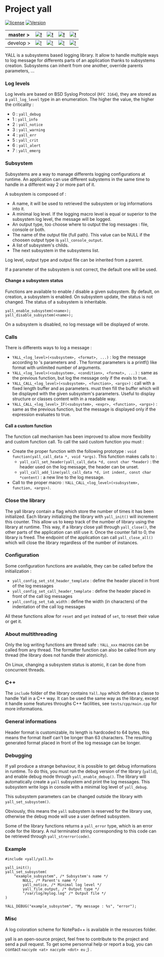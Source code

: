 # Project yall

[![license](https://img.shields.io/badge/license-MIT-blue.svg)](https://raw.githubusercontent.com/Naccyde/yall/develop/LICENSE)
[![Version](https://img.shields.io/github/release/Naccyde/yall.svg?label=version&colorB=ff0000)](https://github.com/Naccyde/yall/releases/latest)

|master > | [![!][1mb]][1ml] | [![!][2mb]][2ml] | [![!][3mb]][3ml] | [![!][4mb]][4ml] |
|---|---|---|---|---|
|develop >| [![!][1db]][1dl] | [![!][2db]][2dl] | [![!][3db]][3dl] | [![!][4db]][4dl] |

YALL is a subsystems based logging library. It allow to handle multiple ways to log message for differents parts of an application thanks to subsystems creation. Subsystems can inherit from one another, override parents parameters, ...

### Log levels

Log levels are based on BSD Syslog Protocol (`RFC 3164`), they are stored as a `yall_log_level` type in an enumeration. The higher the value, the higher the criticality :
* 0 : `yall_debug`
* 1 : `yall_info`
* 2 : `yall_notice`
* 3 : `yall_warning`
* 4 : `yall_err`
* 5 : `yall_crit`
* 6 : `yall_alert`
* 7 : `yall_emerg`

### Subsystem

Subsystems are a way to manage differents logging configurations at runtime. An application can use different subystems in the same time to handle in a different way 2 or more part of it.

A subsystem is composed of :
* A name, it will be used to retrieved the subsystem or log informations into it.
* A minimal log level. If the logging macro level is equal or superior to the subsystem log level, the message will be logged.
* An output type, too choose where to output the log messages : file, console or both.
* The name of the output file (full path). This value can be NULL if the choosen output type is `yall_console_output`.
* A list of subsystem's childs.
* The next subsystem in the subsystems list.

Log level, output type and output file can be inherited from a parent.

If a parameter of the subsystem is not correct, the default one will be used.

#### Change a subsystem status

Functions are available to enable / disable a given subsystem. By default, on creation, a subsystem is enabled. On subsystem update, the status is not changed. The status of a subsystem is inheritable.

```
yall_enable_subsystem(<name>);
yall_disable_subsystem(<name>);
```

On a subsystem is disabled, no log message will be displayed of wrote.

### Calls

There is differents ways to log a message :
* `YALL_<log_level>(<subsystem>, <format>, ...)` : log the message according to <subsystem>'s parameters and <format>. The format parameters is a printf() like format with unlimited number of arguments.
* `YALL_<log_level>(<subsystem>, <condition>, <format>, ...)` : same as the previous function, but log the message only if the <condition> evals to true.
* `YALL_CALL_<log_level>(<subsystem>, <function>, <args>)` : call <function> with a fixed length buffer and <args> as parameters. <function> must then fill the buffer which will be displayed with the given subsystem's parameters. Useful to display structure or classes content with in a readable way.
* `YALL_CALL_<log_level>_IF(<subsystem>, <expr>, <function>, <args>)` : same as the previous function, but the message is displayed only if the expression evaluates to true.

#### Call a custom function

The function call mechanism has been improved to allow more flexibility and custom function call. To call the said custom function you must :
* Create the proper function with the following prototype : `void function(yall_call_data *, void *args)`. This function makes calls to :
  * `yall_call_set_header(yall_call_data *d, const char *header)` : the header used on the log message, the header can be unset.
  * `yall_call_add_line(yall_call_data *d, int indent, const char *content)` : a new line to the log message.
* Call to the proper macro : `YALL_CALL_<log_level>(<subsystem>, function, <args>)`.

### Close the library

The yall library contain a flag which store the number of times it has been initialized. Each library initializing the library with `yall_init()` will increment this counter. This allow us to keep track of the number of library using the library at runtime. This way, if a library close yall through `yall_close()`, the other parts of the application can still use it. Once the counter fall to 0, the library is freed. The endpoint of the application can call `yall_close_all()` which will close the library regardless of the number of instances.

### Configuration

Some configuration functions are available, they can be called before the initialization :
* `yall_config_set_std_header_template` : define the header placed in front of the log messages
* `yall_config_set_call_header_template` : define the header placed in front of the call log messages
* `yall_config_set_tab_width` : define the width (in characters) of the indentation of the call log messages

All these functions allow for `reset` and `get` instead of `set`, to reset their value or get it.

### About multithreading

Only the log writing functions are thread safe : `YALL_xxx` macros can be called from any thread. The formatter function can also be called from any thread (the library does not handle their atomicity).

On Linux, changing a subsystem status is atomic, it can be done from concurrent threads.

### C++

The `include` folder of the library contains `Yall.hpp` which defines a classe to handle Yall in a C++ way. It can be used the same way as the library, except it handle some features throughs C++ facilities, see `tests/cpp/main.cpp` for more informations.

### General informations

Header format is customizable, its length is hardcoded to 64 bytes, this means the format itself can't be longer than 63 characters. The resulting generated format placed in front of the log message can be longer.

### Debugging

If yall produce a strange behaviour, it is possible to get debug informations in runtime. To do this, you must run the debug version of the library (`yalld`), and enable debug mode through `yall_enable_debug()`. The library will automatically create a `yall` subsystem and print the log messages. This subsystem write logs in console with a minimal log level of `yall_debug`.

This subsystem parameters can be changed outside the library with `yall_set_subsystem()`.

Obviously, this means the `yall` subsystem is reserved for the library use, otherwise the debug mode will use a user defined subsystem.

Some of the library functions returns a `yall_error` type, which is an error code for the library. A nul terminated string corresponding to this code can be retrieved through `yall_strerror(code)`.

### Example

```
#include <yall/yall.h>

yall_init();
yall_set_subsystem(
    "example_subsystem", /* Subsystem's name */
		NULL, /* Parent's name */
		yall_notice, /* Minimal log level */
		yall_file_output, /* Output type */
		"/var/log/mylog.log" /* Output file */
)

YALL_DEBUG("example_subsystem", "My message : %s", "error");
```

### Misc

A log coloration scheme for NotePad++ is available in the resources folder.

yall is an open-source project, feel free to contribute to the project and send a pull request. To get some personnal help or report a bug, you can contact `naccyde <at> naccyde <dot> eu` ;) .


[1mb]: https://img.shields.io/travis/Naccyde/yall/master.svg?label=linux
[1ml]: https://travis-ci.org/Naccyde/yall/branches
[2mb]: https://img.shields.io/appveyor/ci/Naccyde/yall/master.svg?label=windows
[2ml]: https://ci.appveyor.com/project/Naccyde/yall
[3mb]: https://sonarcloud.io/api/badges/gate?key=yall
[3ml]: https://sonarcloud.io/dashboard?id=yall
[4mb]: https://sonarcloud.io/api/badges/measure?key=yall&metric=coverage
[4ml]: https://sonarcloud.io/dashboard?id=yall

[1db]: https://img.shields.io/travis/Naccyde/yall/develop.svg?label=linux
[1dl]: https://travis-ci.org/Naccyde/yall/branches
[2db]: https://img.shields.io/appveyor/ci/Naccyde/yall/develop.svg?label=windows
[2dl]: https://ci.appveyor.com/project/Naccyde/yall
[3db]: https://sonarcloud.io/api/badges/gate?key=yall:develop
[3dl]: https://sonarcloud.io/dashboard?id=yall:develop
[4db]: https://sonarcloud.io/api/badges/measure?key=yall:develop&metric=coverage
[4dl]: https://sonarcloud.io/dashboard?id=yall:develop
